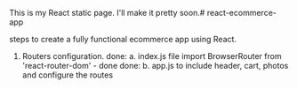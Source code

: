 This is my React static page. I'll make it pretty soon.# react-ecommerce-app

steps to create a fully functional ecommerce app using React.

1. Routers configuration.
done: a. index.js file import BrowserRouter from 'react-router-dom' - done
done: b. app.js to include header, cart, photos and configure the routes
